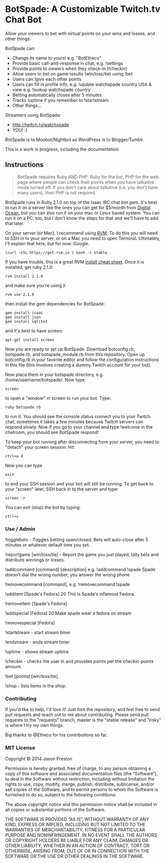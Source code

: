 # BotSpade: A Customizable Twitch.tv Chat Bot

Allow your viewers to bet with virtual points on your wins and losses, and other things.

BotSpade can:
* Change its name to yours! e.g. "BotEtheco"
* Provide basic call-and-response in chat, e.g. !settings
* Provide points to viewers when they check-in (!checkin)
* Allow users to bet on game results (win/loss/tie) using !bet
* Users can !give each other points
* Users can fill in profile info, e.g. !update watchspade country USA & view e.g. !lookup watchspade country
* Betting automatically closes after 5 minutes
* Tracks !uptime if you remember to !startstream
* Other things...


Streamers using BotSpade:
* http://twitch.tv/watchspade
* YOU! :)

BotSpade is to Moobot/Nightbot as WordPress is to Blogger/Tumblr.

This is a work in progress, including the documentation. 

## Instructions

> BotSpade requires Ruby AND PHP. Ruby for the bot, PHP for the web page where people can check their points when you have talkative mode turned off. If you don't care about talkative (i.e. you don't have many users), then PHP is not required.

BotSpade runs in Ruby 2.1.0 on top of the Isaac IRC chat bot gem. It's best to run it on a server like the ones you can get for $5/month from [Digital Ocean](http://digitalocean.com), but you can also run it on your mac or Linux based system. You can run it on a PC, too, but I don't know the steps for that and we'll have to add that later. 

On your server (or Mac), I recommend using [RVM](http://rvm.io). To do this you will need to SSH in to your server, or on a Mac you need to open Terminal. Ultimately, I'll explain that here, but for now: Google. 

	\curl -sSL https://get.rvm.io | bash -s stable
	
If you have trouble, this is a great RVM [install cheat sheet](http://cheat.errtheblog.com/s/rvm). Once it is installed, get ruby 2.1.0:

	rvm install 2.1.0
	
and make sure you're using it

	rvm use 2.1.0
	
then install the gem dependencies for BotSpade:

	gem install isaac
	gem install json
	gem install sqlite3
	
and it's best to have screen:

	apt-get install screen
	
Now you are ready to set up BotSpade. Download botconfig.rb, botspade.rb, and botspade_module.rb from this repository. Open up botconfig.rb in your favorite editor and follow the configuration instructions in this file (this involves creating a dummy Twitch account for your bot). 

Now place them in your botspade directory, e.g. /home/username/botspade/. Now type:

	screen
	
to open a "window" in screen to run your bot. Type:

	ruby botspade.rb 

to run it. You should see the console status connect you to your Twitch chat, sometimes it takes a few minutes because Twitch servers can respond slowly. Now if you go to your channel and type !welcome in the chatroom, you should see BotSpade respond!

To keep your bot running after disconnecting from your server, you need to "detach" your screen session. Hit:

	ctrl+a d
	
Now you can type 

	exit

to end your SSH session and your bot will still be running. To get back to your "screen" later, SSH back in to the server and type:

	screen -r
	
You can exit (stop) the bot by typing:

	ctrl+c

### Use / Admin

!togglebets - Toggles betting open/closed. Bets will auto-close after 5 minutes or whatever default time you set.

!reportgame [win/loss/tie] - Report the game you just played, tally bets and distribute winnings or losses. 

!addcommand [command] [description] e.g.
!addcommand !spade Spade doesn't dial the wrong number, you answer the wrong phone

!removecommand [command], e.g. !removecommand !spade

!additem [Spade's Fedora] 20 This is Spade's infamous Fedora.

!removeitem [Spade's Fedora]

!addspecial [Fedora] 20 Make spade wear a fedora on stream

!removespecial [Fedora]

!startstream - start stream timer

!endstream - ends stream timer

!uptime - shows stream uptime

!checkin - checks the user in and provides points per the checkin-points amount.

!bet [points] [win/loss/tie]

!shop - lists items in the shop.

### Contributing

If you'd like to help, I'd love it! Just fork the repository, and feel free to send pull requests and reach out to me about contributing. Please send pull requests to the "requests" branch, master is the "stable release" and "risky" is where I try my own things. 

Big thanks to @Etheco for his contributions so far. 

### MIT License

Copyright © 2014 Jason Preston

Permission is hereby granted, free of charge, to any person obtaining a copy of this software and associated documentation files (the “Software”), to deal in the Software without restriction, including without limitation the rights to use, copy, modify, merge, publish, distribute, sublicense, and/or sell copies of the Software, and to permit persons to whom the Software is furnished to do so, subject to the following conditions:

The above copyright notice and this permission notice shall be included in all copies or substantial portions of the Software.

THE SOFTWARE IS PROVIDED “AS IS”, WITHOUT WARRANTY OF ANY KIND, EXPRESS OR IMPLIED, INCLUDING BUT NOT LIMITED TO THE WARRANTIES OF MERCHANTABILITY, FITNESS FOR A PARTICULAR PURPOSE AND NONINFRINGEMENT. IN NO EVENT SHALL THE AUTHORS OR COPYRIGHT HOLDERS BE LIABLE FOR ANY CLAIM, DAMAGES OR OTHER LIABILITY, WHETHER IN AN ACTION OF CONTRACT, TORT OR OTHERWISE, ARISING FROM, OUT OF OR IN CONNECTION WITH THE SOFTWARE OR THE USE OR OTHER DEALINGS IN THE SOFTWARE.